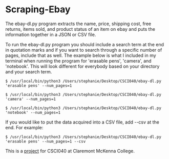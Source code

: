 # Scraping-Ebay

The ebay-dl.py program extracts the name, price, shipping cost, free returns, items sold, and product status of an item on ebay and puts the information together in a JSON or CSV file. 

To run the ebay-dl.py program you should include a search term at the end in quotation marks and if you want to search through a specific number of pages, include that as well. The example below is what I included in my terminal when running the program for 'erasable pens', 'camera', and 'notebook'. This will look different for everybody based on your directory and your search term. 

```
$ /usr/local/bin/python3 /Users/stephanie/Desktop/CSCI040/ebay-dl.py 'erasable pens' --num_pages=1
```
```
$ /usr/local/bin/python3 /Users/stephanie/Desktop/CSCI040/ebay-dl.py 'camera' --num_pages=1
```
```
$ /usr/local/bin/python3 /Users/stephanie/Desktop/CSCI040/ebay-dl.py 'notebook' --num_pages=1
```


If you would like to put the data acquired into a CSV file, add --csv at the end. For example:

```
$ /usr/local/bin/python3 /Users/stephanie/Desktop/CSCI040/ebay-dl.py 'erasable pens' --num_pages=1 --csv
```


This is a [project](https://github.com/mikeizbicki/cmc-csci040/tree/2022fall/project_03) for CSCI040 at Claremont McKenna College. 
